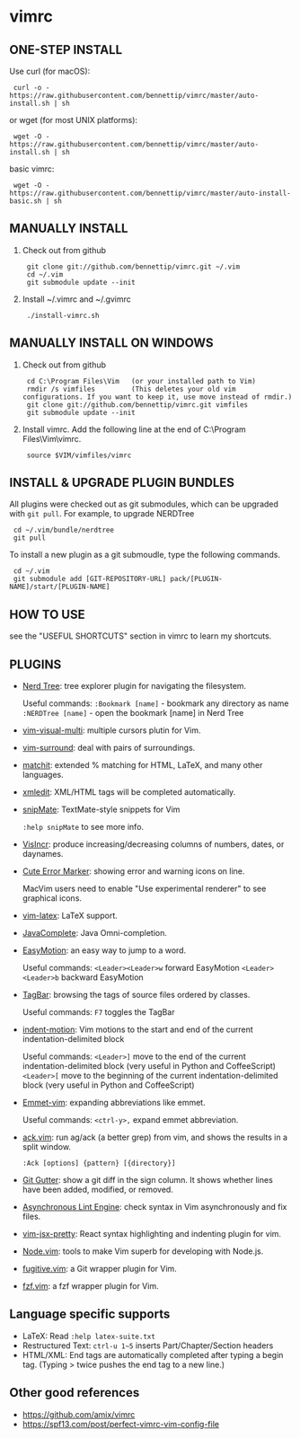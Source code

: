vimrc
============
ONE-STEP INSTALL
----------------

Use curl (for macOS):

     curl -o - https://raw.githubusercontent.com/bennettip/vimrc/master/auto-install.sh | sh

or wget (for most UNIX platforms):

     wget -O - https://raw.githubusercontent.com/bennettip/vimrc/master/auto-install.sh | sh

basic vimrc:

     wget -O - https://raw.githubusercontent.com/bennettip/vimrc/master/auto-install-basic.sh | sh

MANUALLY INSTALL
----------------

1. Check out from github

        git clone git://github.com/bennettip/vimrc.git ~/.vim
        cd ~/.vim
        git submodule update --init

2. Install ~/.vimrc and ~/.gvimrc

        ./install-vimrc.sh

MANUALLY INSTALL ON WINDOWS
---------------------------

1. Check out from github

        cd C:\Program Files\Vim   (or your installed path to Vim)
        rmdir /s vimfiles         (This deletes your old vim configurations. If you want to keep it, use move instead of rmdir.)
        git clone git://github.com/bennettip/vimrc.git vimfiles
        git submodule update --init

2. Install vimrc. Add the following line at the end of C:\Program Files\Vim\vimrc.

        source $VIM/vimfiles/vimrc



INSTALL & UPGRADE PLUGIN BUNDLES
--------------------------------

All plugins were checked out as git submodules,
which can be upgraded with `git pull`. For example, to upgrade NERDTree

     cd ~/.vim/bundle/nerdtree
     git pull

To install a new plugin as a git submoudle, type the following commands.

     cd ~/.vim
     git submodule add [GIT-REPOSITORY-URL] pack/[PLUGIN-NAME]/start/[PLUGIN-NAME]

HOW TO USE
----------

see the "USEFUL SHORTCUTS" section in vimrc to learn my shortcuts.

PLUGINS
-------

* [Nerd Tree](https://github.com/scrooloose/nerdtree): tree explorer plugin for navigating the filesystem.

  Useful commands:
    `:Bookmark [name]` - bookmark any directory as name
    `:NERDTree [name]` - open the bookmark [name] in Nerd Tree

* [vim-visual-multi](https://github.com/mg979/vim-visual-multi): multiple cursors plutin for Vim.

* [vim-surround](https://github.com/tpope/vim-surround): deal with pairs of surroundings.

* [matchit](https://www.vim.org/scripts/script.php?script_id=39): extended % matching for HTML, LaTeX, and many other languages.

* [xmledit](https://github.com/sukima/xmledit): XML/HTML tags will be completed automatically.

* [snipMate](https://github.com/garbas/vim-snipmate): TextMate-style snippets for Vim

  `:help snipMate` to see more info.

* [VisIncr](https://www.vim.org/scripts/script.php?script_id=670): produce increasing/decreasing columns of numbers, dates, or daynames.

* [Cute Error Marker](https://www.vim.org/scripts/script.php?script_id=2653): showing error and warning icons on line.

   MacVim users need to enable "Use experimental renderer" to see
   graphical icons.

* [vim-latex](https://github.com/vim-latex/vim-latex): LaTeX support.

* [JavaComplete](https://www.vim.org/scripts/script.php?script_id=1785): Java Omni-completion.

* [EasyMotion](https://github.com/Lokaltog/vim-easymotion): an easy way to jump to a word.

  Useful commands:
    `<Leader><Leader>w` forward EasyMotion
    `<Leader><Leader>b` backward EasyMotion

* [TagBar](https://majutsushi.github.com/tagbar): browsing the tags of source files ordered by classes.

  Useful commands:
    `F7` toggles the TagBar

* [indent-motion](https://github.com/tmhedberg/indent-motion): Vim motions to the start and end of the current indentation-delimited block

  Useful commands:
    `<Leader>]` move to the end of the current indentation-delimited block (very useful in Python and CoffeeScript)
    `<Leader>[` move to the beginning of the current indentation-delimited block (very useful in Python and CoffeeScript)

* [Emmet-vim](https://github.com/mattn/emmet-vim): expanding abbreviations like emmet.

  Useful commands:
    `<ctrl-y>,` expand emmet abbreviation.

* [ack.vim](https://github.com/mileszs/ack.vim): run ag/ack (a better grep) from vim, and shows the results in a split window.

  `:Ack [options] {pattern} [{directory}]`

* [Git Gutter](https://github.com/airblade/vim-gitgutter): show a git diff in the sign column. It shows whether lines have been added, modified, or removed.

* [Asynchronous Lint Engine](https://github.com/dense-analysis/ale): check syntax in Vim asynchronously and fix files.

* [vim-jsx-pretty](https://github.com/MaxMEllon/vim-jsx-pretty): React syntax highlighting and indenting plugin for vim.

* [Node.vim](https://github.com/moll/vim-node): tools to make Vim superb for developing with Node.js.

* [fugitive.vim](https://github.com/tpope/vim-fugitive): a Git wrapper plugin for Vim.

* [fzf.vim](https://github.com/junegunn/fzf.vim): a fzf wrapper plugin for Vim.

Language specific supports
--------------------------

* LaTeX: Read `:help latex-suite.txt`
* Restructured Text: `ctrl-u 1~5` inserts Part/Chapter/Section headers
* HTML/XML: End tags are automatically completed after typing a begin tag. (Typing > twice pushes the end tag to a new line.)

Other good references
---------------------

* https://github.com/amix/vimrc
* https://spf13.com/post/perfect-vimrc-vim-config-file
